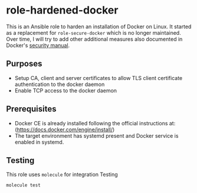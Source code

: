 # role-hardened-docker

This is an Ansible role to harden an installation of Docker on Linux.
It started as a replacement for `role-secure-docker` which is no longer maintained.
Over time, I will try to add other additional measures also documented in Docker's [security manual](https://docs.docker.com/engine/security/).

## Purposes

* Setup CA, client and server certificates to allow TLS client certificate authentication to the docker daemon
* Enable TCP access to the docker daemon

## Prerequisites

* Docker CE is already installed following the official instructions at: (https://docs.docker.com/engine/install/)
* The target environment has systemd present and Docker service is enabled in systemd.

## Testing

This role uses `molecule` for integration Testing
```
molecule test
```
